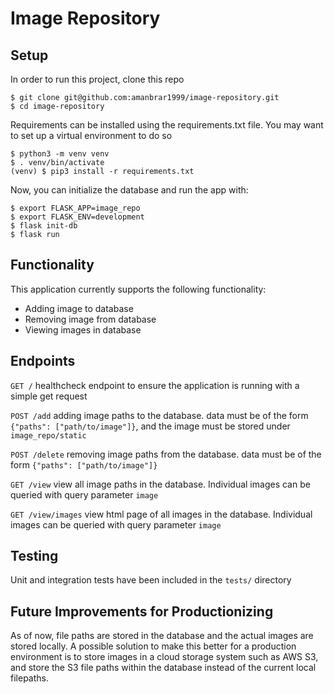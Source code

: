 # Image Repository

## Setup
In order to run this project, clone this repo

```
$ git clone git@github.com:amanbrar1999/image-repository.git
$ cd image-repository
```

Requirements can be installed using the requirements.txt file. You may want to set up a virtual environment to do so

```
$ python3 -m venv venv
$ . venv/bin/activate
(venv) $ pip3 install -r requirements.txt
```

Now, you can initialize the database and run the app with:

```
$ export FLASK_APP=image_repo
$ export FLASK_ENV=development
$ flask init-db
$ flask run
```

## Functionality

This application currently supports the following functionality:

- Adding image to database
- Removing image from database
- Viewing images in database

## Endpoints

`GET /` healthcheck endpoint to ensure the application is running with a simple get request

`POST /add` adding image paths to the database. data must be of the form `{"paths": ["path/to/image"]}`, and the image must be stored under `image_repo/static`

`POST /delete` removing image paths from the database. data must be of the form `{"paths": ["path/to/image"]}`

`GET /view` view all image paths in the database. Individual images can be queried with query parameter `image`

`GET /view/images` view html page of all images in the database. Individual images can be queried with query parameter `image`

## Testing

Unit and integration tests have been included in the `tests/` directory

## Future Improvements for Productionizing

As of now, file paths are stored in the database and the actual images are stored locally. A possible solution to make this better for a production environment is to store images in a cloud storage system such as AWS S3, and store the S3 file paths within the database instead of the current local filepaths.